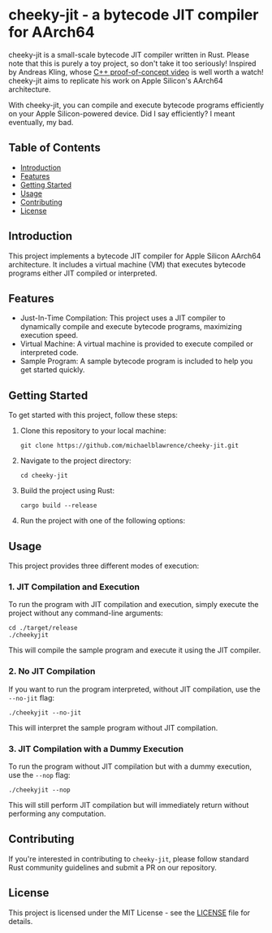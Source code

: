 # cheeky-jit - a bytecode JIT compiler for AArch64

cheeky-jit is a small-scale bytecode JIT compiler written in Rust. Please note that this is purely a toy project, so don't take it too seriously! Inspired by Andreas Kling, whose [C++ proof-of-concept video](https://www.youtube.com/watch?v=8mxubNQC5O8) is well worth a watch! cheeky-jit aims to replicate his work on Apple Silicon's AArch64 architecture.

With cheeky-jit, you can compile and execute bytecode programs efficiently on your Apple Silicon-powered device. Did I say efficiently? I meant eventually, my bad.

## Table of Contents
- [Introduction](#introduction)
- [Features](#features)
- [Getting Started](#getting-started)
- [Usage](#usage)
- [Contributing](#contributing)
- [License](#license)

## Introduction

This project implements a bytecode JIT compiler for Apple Silicon AArch64 architecture. It includes a virtual machine (VM) that executes bytecode programs either JIT compiled or interpreted.

## Features

- Just-In-Time Compilation: This project uses a JIT compiler to dynamically compile and execute bytecode programs, maximizing execution speed.
- Virtual Machine: A virtual machine is provided to execute compiled or interpreted code.
- Sample Program: A sample bytecode program is included to help you get started quickly.

## Getting Started

To get started with this project, follow these steps:

1. Clone this repository to your local machine:

   ```shell
   git clone https://github.com/michaelblawrence/cheeky-jit.git
   ```

2. Navigate to the project directory:

   ```shell
   cd cheeky-jit
   ```

3. Build the project using Rust:

   ```shell
   cargo build --release
   ```

4. Run the project with one of the following options:

## Usage

This project provides three different modes of execution:

### 1. JIT Compilation and Execution

To run the program with JIT compilation and execution, simply execute the project without any command-line arguments:

```shell
cd ./target/release
./cheekyjit
```

This will compile the sample program and execute it using the JIT compiler.

### 2. No JIT Compilation

If you want to run the program interpreted, without JIT compilation, use the `--no-jit` flag:

```shell
./cheekyjit --no-jit
```

This will interpret the sample program without JIT compilation.

### 3. JIT Compilation with a Dummy Execution

To run the program without JIT compilation but with a dummy execution, use the `--nop` flag:

```shell
./cheekyjit --nop
```

This will still perform JIT compilation but will immediately return without performing any computation.

## Contributing

If you're interested in contributing to `cheeky-jit`, please follow standard Rust community guidelines and submit a PR on our repository.

## License

This project is licensed under the MIT License - see the [LICENSE](LICENSE.txt) file for details.